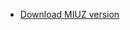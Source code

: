 <link rel="stylesheet" href="README.css">



<Menu>
<div class="navbar">
  <ul class="menu">
    <li>
      <a href="بمن سرچ .py">Download MIUZ version</a>
    </li>
    
    


